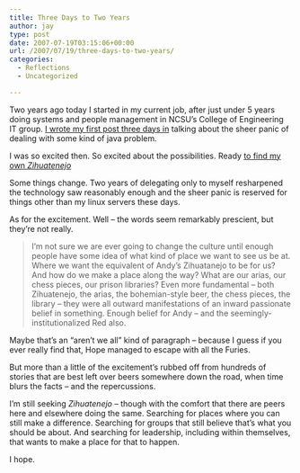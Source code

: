 ```yaml
---
title: Three Days to Two Years
author: jay
type: post
date: 2007-07-19T03:15:06+00:00
url: /2007/07/19/three-days-to-two-years/
categories:
  - Reflections
  - Uncategorized

---
```

Two years ago today I started in my current job, after just under 5 years doing systems and people management in NCSU’s College of Engineering IT group. [I wrote my first post three days in][1] talking about the sheer panic of dealing with some kind of java problem.

I was so excited then. So excited about the possibilities. Ready [to find my own _Zihuatenejo_][2]

Some things change. Two years of delegating only to myself resharpened the technology saw reasonably enough and the sheer panic is reserved for things other than my linux servers these days.

As for the excitement. Well &#8211; the words seem remarkably prescient, but they’re not really.

> I’m not sure we are ever going to change the culture until enough people have some idea of what kind of place we want to see us be at. Where we want the equivalent of Andy’s Zihuatanejo to be for us? And how do we make a place along the way? What are our arias, our chess pieces, our prison libraries? Even more fundamental &#8211; both Zihuatenejo, the arias, the bohemian-style beer, the chess pieces, the library &#8211; they were all outward manifestations of an inward passionate belief in something. Enough belief for Andy &#8211; and the seemingly-institutionalized Red also.

Maybe that’s an “aren’t we all” kind of paragraph &#8211; because I guess if you ever really find that, Hope managed to escape with all the Furies.

But more than a little of the excitement’s rubbed off from hundreds of stories that are best left over beers somewhere down the road, when time blurs the facts &#8211; and the repercussions.

I’m still seeking _Zihuatenejo_ &#8211; though with the comfort that there are peers here and elsewhere doing the same. Searching for places where you can still make a difference. Searching for groups that still believe that’s what you should be about. And searching for leadership, including within themselves, that wants to make a place for that to happen.

I hope.

 [1]: https://rambleon.org/2005/07/21/three-days/
 [2]: https://rambleon.org/2005/04/07/brooks-was-here/